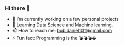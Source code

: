 ### Hi there 👋
- 🔭 I’m currently working on a few personal projects
- 🌱 Learning Data Science and Machine learning.
- 📫 How to reach me: bubidaniel101@gmail.com
- ⚡ Fun fact: Programming is the 💣💣💣�
<!--
**Bubidaniel/Bubidaniel** is a ✨ _special_ ✨ repository because its `README.md` (this file) appears on your GitHub profile.

Here are some ideas to get you started:

- 🔭 I’m currently working on a few oersonal projects
- 🌱 I’m currently learning Data Science and Machine learning.
- 📫 How to reach me: bubidaniel101@gmail.com
- ⚡ Fun fact: Technology is the ⚡ ⚡ ⚡ ⚡ ⚡  
-->
